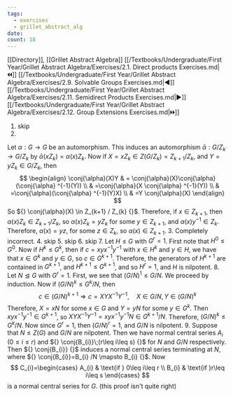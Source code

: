 ```yaml
---
tags:
  - exercises
  - grillet_abstract_alg
date:
count: 18
---
```

[[Directory]], [[Grillet Abstract Algebra]]
[[/Textbooks/Undergraduate/First Year/Grillet Abstract Algebra/Exercises/2.1. Direct products Exercises.md|🞀🞀]] [[/Textbooks/Undergraduate/First Year/Grillet Abstract Algebra/Exercises/2.9. Solvable Groups Exercises.md|◀]] [[/Textbooks/Undergraduate/First Year/Grillet Abstract Algebra/Exercises/2.11. Semidirect Products Exercises.md|▶]] [[/Textbooks/Undergraduate/First Year/Grillet Abstract Algebra/Exercises/2.12. Group Extensions Exercises.md|🞂🞂]]
1. skip
2.  
Let ${} \alpha:G\to{}G {}$ be an automorphism. This induces an automorphism ${} \bar{\alpha}:G /Z_{k}\to{}G /Z_{k} {}$ by ${} \bar{\alpha}(xZ_{k})=\alpha(x) Z_{k} {}$. Now if ${} X=xZ_{k} \in Z(G / Z_{k})=Z_{k+1} / Z_{k} {}$, and ${} Y=yZ_{k} \in  G/Z_{k} {}$, then 
$$
\begin{align}
 \conj{\alpha}(X)Y & =  \conj{\alpha}(X)\conj{\alpha}(\conj{\alpha} ^{-1}(Y))  \\
 & =\conj{\alpha}(X \conj{\alpha} ^{-1}(Y))  \\
 & =\conj{\alpha}(\conj{\alpha} ^{-1}(Y)X) \\
 & =Y \conj{\alpha}(X)
 \end{align}
$$
So ${} \conj{\alpha}(X) \in  Z_{k+1} / Z_{k} {}$. Therefore, if ${} x \in Z_{k+1} {}$, then ${} \alpha(x)Z_{k} \in Z_{k+1} / Z_{k} {}$, so ${} \alpha(x)Z_{k}=yZ_{k} {}$ for some ${} y \in Z_{k+1} {}$, and ${} \alpha(x)y^{-1} \in Z_{k} {}$. Therefore, ${} \alpha(x)=yz {}$, for some ${} z \in Z_{k} {}$, so ${} \alpha(x) \in Z_{k+1} {}$. 
3. Completely incorrect. 
4. skip
5. skip
6. skip
7. 
Let ${} H\leq G$ with ${} G^{r}=1 {}$. First note that ${} H^{0}\leq G^{0} {}$. Now if ${} H^{k}\leq G^{k} {}$, then if ${} c=xyx^{-1}y^{-1} {}$ with ${} x \in H^{k} {}$ and ${} y \in H {}$, we have that ${} x \in G^{k} {}$ and ${} y \in G {}$, so ${} c \in G^{k+1} {}$. Therefore, the generators of ${} H^{k+1} {}$ are contained in ${} G^{k+1} {}$, and ${} H^{k+1}\leq G^{k+1} {}$, and so ${} H^{r}=1 {}$, and $H$ is nilpotent.
8. 
Let $N\trianglelefteq G$ with ${} G^{r}=1 {}$. First, we see that ${} ( G /N )^{1}\leq G /N {}$. We proceed by induction. Now if ${} ( G /N )^{k} \leq G^{k} /N {}$, then 
$$
c \in (G /N)^{k+1}\Rightarrow c=XYX^{-1}Y^{-1},\quad X \in G / N,\, Y \in ( G/N )^{k}
$$
Therefore, ${} X=xN {}$ for some ${} x \in G {}$ and ${} Y=yN {}$ for some ${} y \in G^{k} {}$. Then ${} xyx^{-1}y^{-1} \in G^{k+1} {}$, so ${} XYX^{-1}Y^{-1}=xyx^{-1}y^{-1}N \in G^{k+1} / N {}$. Therefore, ${} (G /N)^{k}\leq G^{k} /N {}$. Now since ${} G^{r}=1 {}$, then ${} ( G /N )^{r}=1 {}$, and ${} G /N {}$ is nilpotent.
9. 
Suppose that ${} N \leq Z(G) {}$ and $G /N$ are nilpotent. Then we have normal central series ${} A_{i}\;(0\leq i\leq r) {}$ and ${} \conj{B_{i}}\;(r\leq i\leq s) {}$ for ${} N {}$ and ${} G /N {}$ respectively. Then ${} \conj{B_{i}} {}$ induces a normal central series terminating at $N {}$, where ${} \conj{B_{i}}=B_{i} /N \mapsto B_{i} {}$. Now
$$
C_{i}=\begin{cases}
A_{i} & \text{if } 0\leq i\leq r \\
B_{i} & \text{if }r\leq i\leq s
\end{cases}
$$
is a normal central series for $G$. (this proof isn't quite right)